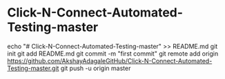 # Click-N-Connect-Automated-Testing-master

echo "# Click-N-Connect-Automated-Testing-master" >> README.md
git init
git add README.md
git commit -m "first commit"
git remote add origin https://github.com/AkshayAdagaleGitHub/Click-N-Connect-Automated-Testing-master.git
git push -u origin master
